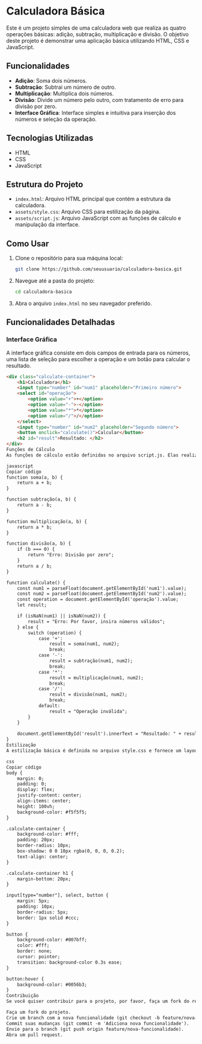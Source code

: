 # Calculadora Básica

Este é um projeto simples de uma calculadora web que realiza as quatro operações básicas: adição, subtração, multiplicação e divisão. O objetivo deste projeto é demonstrar uma aplicação básica utilizando HTML, CSS e JavaScript.

## Funcionalidades

- **Adição**: Soma dois números.
- **Subtração**: Subtrai um número de outro.
- **Multiplicação**: Multiplica dois números.
- **Divisão**: Divide um número pelo outro, com tratamento de erro para divisão por zero.
- **Interface Gráfica**: Interface simples e intuitiva para inserção dos números e seleção da operação.

## Tecnologias Utilizadas

- HTML
- CSS
- JavaScript

## Estrutura do Projeto

- `index.html`: Arquivo HTML principal que contém a estrutura da calculadora.
- `assets/style.css`: Arquivo CSS para estilização da página.
- `assets/script.js`: Arquivo JavaScript com as funções de cálculo e manipulação da interface.

## Como Usar

1. Clone o repositório para sua máquina local:

    ```sh
    git clone https://github.com/seuusuario/calculadora-basica.git
    ```

2. Navegue até a pasta do projeto:

    ```sh
    cd calculadora-basica
    ```

3. Abra o arquivo `index.html` no seu navegador preferido.

## Funcionalidades Detalhadas

### Interface Gráfica

A interface gráfica consiste em dois campos de entrada para os números, uma lista de seleção para escolher a operação e um botão para calcular o resultado.

```html
<div class="calculate-container">
    <h1>Calculadora</h1>
    <input type="number" id="num1" placeholder="Primeiro número">
    <select id="operação">
        <option value="+">+</option>
        <option value="-">-</option>
        <option value="*">*</option>
        <option value="/">/</option>
    </select>
    <input type="number" id="num2" placeholder="Segundo número">
    <button onclick="calculate()">Calcular</button>
    <h2 id="result">Resultado: </h2>
</div>
Funções de Cálculo
As funções de cálculo estão definidas no arquivo script.js. Elas realizam as operações básicas e lidam com erros como a divisão por zero.

javascript
Copiar código
function soma(a, b) {
    return a + b;
}

function subtração(a, b) {
    return a - b;
}

function multiplicação(a, b) {
    return a * b;
}

function divisão(a, b) {
    if (b === 0) {
        return "Erro: Divisão por zero";
    }
    return a / b;
}

function calculate() {
    const num1 = parseFloat(document.getElementById('num1').value);
    const num2 = parseFloat(document.getElementById('num2').value);
    const operation = document.getElementById('operação').value;
    let result;

    if (isNaN(num1) || isNaN(num2)) {
        result = "Erro: Por favor, insira números válidos";
    } else {
        switch (operation) {
            case '+':
                result = soma(num1, num2);
                break;
            case '-':
                result = subtração(num1, num2);
                break;
            case '*':
                result = multiplicação(num1, num2);
                break;
            case '/':
                result = divisão(num1, num2);
                break;
            default:
                result = "Operação inválida";
        }
    }
    
    document.getElementById('result').innerText = "Resultado: " + result;
}
Estilização
A estilização básica é definida no arquivo style.css e fornece um layout simples e limpo para a calculadora.

css
Copiar código
body {
    margin: 0;
    padding: 0;
    display: flex;
    justify-content: center;
    align-items: center;
    height: 100vh;
    background-color: #f5f5f5;
}

.calculate-container {
    background-color: #fff;
    padding: 20px;
    border-radius: 10px;
    box-shadow: 0 0 10px rgba(0, 0, 0, 0.2);
    text-align: center;
}

.calculate-container h1 {
    margin-bottom: 20px;
}

input[type="number"], select, button {
    margin: 5px;
    padding: 10px;
    border-radius: 5px;
    border: 1px solid #ccc;
}

button {
    background-color: #007bff;
    color: #fff;
    border: none;
    cursor: pointer;
    transition: background-color 0.3s ease;
}

button:hover {
    background-color: #0056b3;
}
Contribuição
Se você quiser contribuir para o projeto, por favor, faça um fork do repositório, crie um branch para suas modificações e envie um pull request.

Faça um fork do projeto.
Crie um branch com a nova funcionalidade (git checkout -b feature/nova-funcionalidade).
Commit suas mudanças (git commit -m 'Adiciona nova funcionalidade').
Envie para o branch (git push origin feature/nova-funcionalidade).
Abra um pull request.

